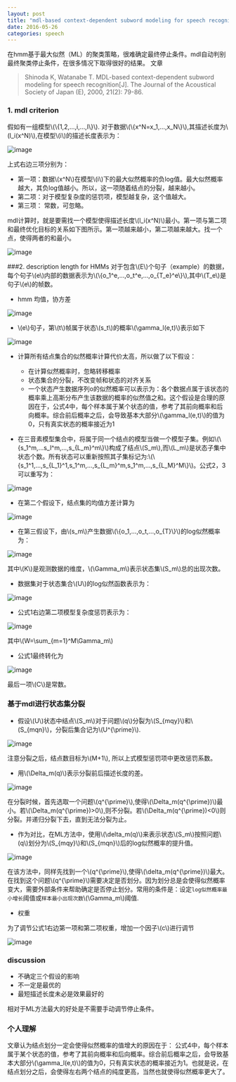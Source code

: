 ```yaml
---
layout: post
title: "mdl-based context-dependent subword modeling for speech recognition"
date: 2016-05-26
categories: speech
---
```


在hmm基于最大似然（ML）的聚类策略，很难确定最终停止条件。mdl自动判别最终聚类停止条件，在很多情况下取得很好的结果。
文章
> Shinoda K, Watanabe T. MDL-based context-dependent subword modeling for speech recognition[J]. The Journal of the Acoustical Society of Japan (E), 2000, 21(2): 79-86.

### 1. mdl criterion

假如有一组模型\\(\\{1,2,...,i,...,I\\}\\). 对于数据\\(\\{x^N=x\_1,...,x\_N\\}\\),其描述长度为\\(l\_i(x^N)\\),在模型\\(i\\)的描述长度表示为：

![image](http://vsooda.github.io/assets/mdl/eq1.png)

上式右边三项分别为：

* 第一项：数据\\(x^N\\)在模型\\(i\\)下的最大似然概率的负log值。最大似然概率越大，其负log值越小。所以，这一项随着结点的分裂，越来越小。
* 第二项：对于模型复杂度的惩罚项，模型越复杂，这个值越大。
* 第三项： 常数，可忽略。

mdl计算时，就是要需找一个模型使得描述长度\\(l\_i(x^N)\\)最小。第一项与第二项和最终优化目标的关系如下图所示。第一项越来越小，第二项越来越大。找一个点，使得两者的和最小。

![image](http://vsooda.github.io/assets/mdl/mdl.png)

###2. description length for HMMs
对于包含\\(E\\)个句子（example）的数据，每个句子\\(e\\)内部的数据表示为\\(\\{o\_1^e,...,o\_t^e,...,o\_{T\_e}^e\\}\\),其中\\(T\_e\\)是句子\\(e\\)的帧数。


* hmm 均值，协方差

![image](http://vsooda.github.io/assets/mdl/eq2_3.png)

* \\(e\\)句子，第\\(t\\)帧属于状态\\(s\_t\\)的概率\\(\gamma\_l(e,t)\\)表示如下

![image](http://vsooda.github.io/assets/mdl/eq4.png)


* 计算所有结点集合的似然概率计算代价太高，所以做了以下假设：

	* 在计算似然概率时，忽略转移概率
	* 状态集合的分裂，不改变帧和状态的对齐关系
	* 一个状态产生数据序列o的似然概率可以表示为：各个数据点属于该状态的概率乘上高斯分布产生该数据的概率的似然值之和。这个假设是合理的原因在于，公式4中，每个样本属于某个状态的值，参考了其前向概率和后向概率。综合前后概率之后，会导致基本大部分\\(\gamma\_l(e,t)\\)的值为0，只有真实状态的概率接近为1

* 在三音素模型集合中，将属于同一个结点的模型当做一个模型子集。例如\\(\\{s\_1^m,...s\_l^m,...,s\_{L\_m}^m\\}\\)构成了结点\\(S\_m\\),而\\(L\_m\\)是状态子集中状态个数。所有状态可以重新按照其子集标记为:\\(\\{s\_1^1,...,s\_{L\_1}^1,s\_1^m,...,s\_{L\_m}^m,s\_1^m,...,s\_{L\_M}^M\\}\\)。公式2，3可以重写为：

![image](http://vsooda.github.io/assets/mdl/eq5_7.png)

* 在第二个假设下，结点集的均值方差计算为

![image](http://vsooda.github.io/assets/mdl/eq8_10.png)

* 在第三假设下，由\\(s\_m\\)产生数据\\(\\{o\_1,...,o\_t,...,o\_{T\}\\}\\)的log似然概率为：

![image](http://vsooda.github.io/assets/mdl/eq11_12.png)

其中\\(K\\)是观测数据的维度，\\(\Gamma\_m\\)表示状态集\\(S\_m\\)总的出现次数。

* 数据集对于状态集合\\(U\\)的log似然函数表示为：

![image](http://vsooda.github.io/assets/mdl/eq14.png)

* 公式1右边第二项模型复杂度惩罚表示为：


![image](http://vsooda.github.io/assets/mdl/eq15.png)

其中\\(W=\sum\_{m=1}^M\Gamma\_m\\)

* 公式1最终转化为

![image](http://vsooda.github.io/assets/mdl/eq16.png)

最后一项\\(C\\)是常数。

### 基于mdl进行状态集分裂

* 假设\\(U\\)状态中结点\\(S\_m\\)对于问题\\(q\\)分裂为\\(S\_{mqy}\\)和\\(S\_{mqn}\\)，分裂后集合记为\\(U^{\prime}\\). 

![image](http://vsooda.github.io/assets/mdl/eq17.png)

注意分裂之后，结点数目标为\\(M+1\\), 所以上式模型惩罚项中更改惩罚系数。

* 用\\(\Delta\_m(q)\\)表示分裂前后描述长度的差。

![image](http://vsooda.github.io/assets/mdl/eq18.png)

在分裂时候，首先选取一个问题\\(q^{\prime}\\),使得\\(\Delta\_m(q^{\prime})\\)最小。若\\(\Delta\_m(q^{\prime})>0\\),则不分裂。若\\(\Delta\_m(q^{\prime})<0\\)则分裂。并递归分裂下去，直到无法分裂为止。

* 作为对比，在ML方法中，使用\\(\delta\_m(q)\\)来表示状态\\(S\_m\\)按照问题\\(q\\)划分为\\(S\_{mqy}\\)和\\(S\_{mqn}\\)后的log似然概率的提升值。

![image](http://vsooda.github.io/assets/mdl/eq19.png)

在该方法中，同样先找到一个\\(q^{\prime}\\),使得\\(\delta\_m(q^{\prime})\\)最大。在找到这个问题\\(q^{\prime}\\)需要决定是否划分。因为划分总是会使得似然概率变大，需要外部条件来帮助确定是否停止划分。常用的条件是：设定`log似然概率最小增长`阈值或`样本最小出现次数`\\(\Gamma\_m\\)阈值.


* 权重

为了调节公式1右边第一项和第二项权重，增加一个因子\\(c\\)进行调节

![image](http://vsooda.github.io/assets/mdl/eq20.png)

### discussion
* 不确定三个假设的影响
* 不一定是最优的
* 最短描述长度未必是效果最好的

相对于ML方法最大的好处是不需要手动调节停止条件。

### 个人理解
文章认为结点划分一定会使得似然概率的值增大的原因在于：
公式4中，每个样本属于某个状态的值，参考了其前向概率和后向概率。综合前后概率之后，会导致基本大部分\\(\gamma\_l(e,t)\\)的值为0，只有真实状态的概率接近为1。也就是说，在结点划分之后，会使得左右两个结点的纯度更高，当然也就使得似然概率更大了。






<script type="text/javascript" src="http://cdn.mathjax.org/mathjax/latest/MathJax.js?config=default"></script>

